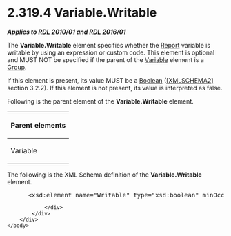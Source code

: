 <html dir="LTR" xmlns:mshelp="http://msdn.microsoft.com/mshelp" xmlns:ddue="http://ddue.schemas.microsoft.com/authoring/2003/5" xmlns:xlink="http://www.w3.org/1999/xlink" xmlns:tool="http://www.microsoft.com/tooltip">
    <head>
        <meta http-equiv="Content-Type" content="text/html; CHARSET=utf-8"></meta>
        <meta name="save" content="history"></meta>
        <title>2.319.4 Variable.Writable</title>
        <xml>
            <mshelp:toctitle title="2.319.4 Variable.Writable"></mshelp:toctitle>
            <mshelp:rltitle title="[MS-RDL]: Variable.Writable"></mshelp:rltitle>
            <mshelp:keyword index="A" term="d01cd368-f916-4a2e-ad5f-489fe05bff1d"></mshelp:keyword>
            <mshelp:attr name="DCSext.ContentType" value="open specification"></mshelp:attr>
            <mshelp:attr name="AssetID" value="d01cd368-f916-4a2e-ad5f-489fe05bff1d"></mshelp:attr>
            <mshelp:attr name="TopicType" value="kbRef"></mshelp:attr>
            <mshelp:attr name="DCSext.Title" value="[MS-RDL]: Variable.Writable" />
        </xml>
    </head>
    <body>
        <div id="header">
            <h1 class="heading">2.319.4 Variable.Writable</h1>
        </div>
        <div id="mainSection">
            <div id="mainBody">
                <div id="allHistory" class="saveHistory"></div>
                <div id="sectionSection0" class="section" name="collapseableSection">
                    

<p><b><i>Applies to </i></b><a href="3428e690-a348-4ec7-8a6a-8efb42d2cdee.html"><b><i>RDL 2010/01</i></b></a><b><i>
and </i></b><a href="52ce3983-2bfc-4e72-9359-42aaf5fe4509.html"><b><i>RDL 2016/01</i></b></a></p>

<p>The <b>Variable.Writable</b> element specifies whether the <a href="6bbaafec-020b-406c-b4e7-5e4318b616cb.html">Report</a> variable is
writable by using an expression or custom code. This element is optional and
MUST NOT be specified if the parent of the <a href="fc2c2c96-ec36-47c2-b156-a6d8c0cbabd8.html">Variable</a> element is a <a href="dbfff811-1be7-4e8b-a5d2-6cc522317fbe.html">Group</a>.  </p>

<p>If this element is present, its value MUST be a <a href="4802fa14-3619-43fa-9898-3acab160a24c.html">Boolean</a> (<a href="https://go.microsoft.com/fwlink/?LinkId=90610">[XMLSCHEMA2]</a> section
3.2.2). If this element is not present, its value is interpreted as false.</p>

<p>Following is the parent element of the <b>Variable.Writable</b>
element.</p>

<table>
 <thead>
  <tr>
   <th>
   <p>Parent elements</p>
   </th>
  </tr>
 </thead>
 <tr>
  <td>
  <p>Variable</p>
  </td>
 </tr>
</table>

<p>The following is the XML Schema definition of the <b>Variable.Writable</b>
element.</p>

<dl>
<dd>
<div><pre> &lt;xsd:element name=&quot;Writable&quot; type=&quot;xsd:boolean&quot; minOccurs=&quot;0&quot; maxOccurs=&quot;1&quot; /&gt;
</pre></div>
</dd></dl>


                </div>
            </div>
        </div>
    </body>
</html>